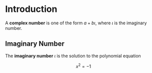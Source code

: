 # Introduction 

A **complex number** is one of the form $a+b\iota$, where $\iota$ is the imaginary number.

## Imaginary Number
The **imaginary number** $\iota$ is the solution to the polynomial equation

$$
x^2 = -1
$$